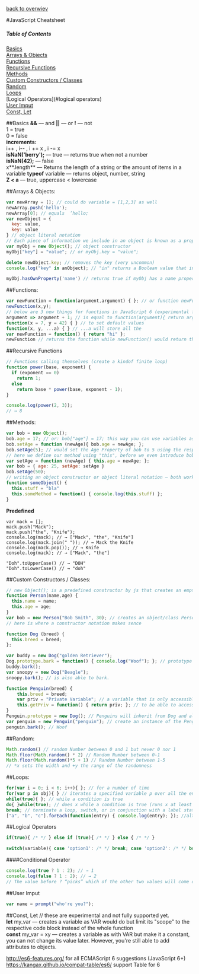 [back to overwiev](/../..)

#JavaScript Cheatsheet

##### Table of Contents  
[Basics](#basics)  
[Arrays & Objects](#arrays--objects)    
[Functions](#functions)  
[Recursive Functions](#recursive-functions)  
[Methods](#methods)  
[Custom Constructors / Classes](#custom-constructors--classes)  
[Random](#random)  
[Loops](#loops)  
[Logical Operators](#logical operators)  
[User Imput](#user-imput)  
[Const, Let](#const-let)  

##Basics
**&&** –– and  **||** –– or  **!** –– not  
1 = true  
0 = false  
**increments:**  
i++ , i-- , i += x , i -= x  
**isNaN('berry');** –– true –– returns true when not a number  
**isNaN(42);**  –– false   
x**.length** –– Returns the length of a string or the amount of items in a variable
**typeof** variable –– returns object, number, string  
**Z < a** –– true, uppercase < lowercase

##Arrays & Objects:
```javascript
var newArray = []; // could do variable = [1,2,3] as well 
newArray.push('hello'); 
newArray[0]; // equals  ‘hello;
var newObject = {
  key: value,
  key: value
} // object literal notation
// Each piece of information we include in an object is known as a property. Each Property has a Value
var myObj = new Object(); // object constructor
myObj["key"] = "value"; // or myObj.key = "value";

delete newObject.key; // removes the key (very uncommon)
console.log("key" in anObject); // "in" returns a Boolean value that indicates whether that object has that property

myObj.hasOwnProperty('name') // returns true if myObj has a name property
```

##Functions:  
```javascript
var newFunction = function(argument,argument) { }; // or function newFunction(){} = function declarations = not part of the regular top-to-bottom flow = only use this form in the outermost block of a function or program. 
newFunction(x,y);
// below are 3 new things for functions in JavaScript 6 (experimental for now)
argument => argument + 1; // is equal to function(argument){ return argument + 1; };
function(x = 7, y = 42) { } // to set default values
function(x, y, ...a) { } // ...a will store all the  
var newFunction = function() { return "hi" };
newFunction // returns the function while newFunction() would return the functions outcome.
```

##Recursive Functions
```javascript
// Functions calling themselves (create a kindof finite loop)
function power(base, exponent) {
  if (exponent == 0)
    return 1;
  else
    return base * power(base, exponent - 1);
}

console.log(power(2, 3));
// → 8
```

##Methods:  
```javascript
var bob = new Object();
bob.age = 17; // or: bob["age"] = 17; this way you can use variables as well: bob[variable];
bob.setAge = function (newAge){ bob.age = newAge; };
bob.setAge(5); // would set the Age Property of bob to 5 using the respective function
// here we define our method using "this", before we even introduce bob
var setAge = function (newAge) { this.age = newAge; };
var bob = { age: 25, setAge: setAge }
bob.setAge(50);
// writing an object constructor or object literal notation – both work the same
function someObject() {
  this.stuff = "bla"
  this.someMethod = function() { console.log(this.stuff) };
}
```
**Predefined**
```javscript
var mack = [];
mack.push("Mack");
mack.push("the", "Knife");
console.log(mack); // → ["Mack", "the", "Knife"]
console.log(mack.join(" ")); // → Mack the Knife
console.log(mack.pop()); // → Knife
console.log(mack); // → ["Mack", "the"]

"Doh".toUpperCase() // → "DOH"
"Doh".toLowerCase() // → "doh"
```

##Custom Constructors / Classes:  
```javascript
// new Object(); is a predefined constructor by js that creates an empty object, we can create our own class constructors like so:
function Person(name,age) {
  this.name = name;
  this.age = age;
}
var bob = new Person("Bob Smith", 30); // creates an object/class Person with the keys/properties specified in our constructor
// here is where a constructor notation makes sence

function Dog (breed) {
  this.breed = breed;
};

var buddy = new Dog("golden Retriever");
Dog.prototype.bark = function() { console.log("Woof"); }; // prototype adds that method to the constructor. Instead of buddy.bark = ... 
buddy.bark();
var snoopy = new Dog("Beagle");
snoopy.bark(); // is also able to bark.

function Penguin(breed) {
    this.breed = breed;
    var priv = "Private Variable"; // a variable that is only accessible within the constructor
    this.getPriv = function() { return priv; }; // to be able to access a private variable from outside
}
Penguin.prototype = new Dog(); // Penguins will inherit from Dog and also be able to bark. A Prototype Chain.
var penguin = new Penguin("penguin"); // create an instance of the Penguin class.
penguin.bark(); // Woof

```
 
##Random:
```javascript
Math.random() // random Number between 0 and 1 but never 0 nor 1
Math.floor(Math.random() * 2) // Random Number between 0-1
Math.floor(Math.random()*5 + 1) // Random Number between 1-5
// *x sets the width and +y the range of the randomness
```

##Loops:
```javascript
for(var i = 0; i < 6; i++){ }; // for a number of time
for(var p in obj){ } // iterates a specified variable p over all the enumerable properties of an object
while(true){ }; // while a condition is true
do{ }while(true); // does x while a condition is true (runs x at least once)
break; // terminate a loop, switch, or in conjunction with a label statement.
["a", "b", "c"].forEach(function(entry) { console.log(entry); }); //although move convenient, forEach is ~30% slower than a normal for loop
```


##Logical Operators
```javascript
if(true){ /* */ } else if (true){ /* */ } else { /* */ }
```
```javascript
switch(variable){ case 'option1': /* */ break; case 'option2': /* */ break; default: /* */ }
```

####Conditional Operator
```javascript
console.log(true ? 1 : 2); // → 1
console.log(false ? 1 : 2); // → 2
// The value before ? “picks” which of the other two values will come out. When true, the first value is chosen, and when false, the value on the right comes out.
```

##User Imput
```javascript
var name = prompt("who're you?");
```

##Const, Let
// these are experimental and not fully supported yet.   
**let** my_var –– creates a variable as VAR would do but limit its "scope" to the respective code block instead of the whole function   
**const** my_var = xy –– creates a variable as with VAR but make it a constant, you can not change its value later. However, you're still able to add attributes to objects.   



http://es6-features.org/ for all ECMAScript 6 suggestions (JavaScript 6+)   
https://kangax.github.io/compat-table/es6/ support Table for 6   